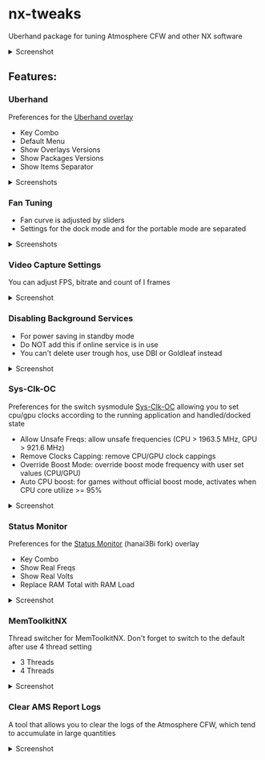 # nx-tweaks

Uberhand package for tuning Atmosphere CFW and other NX software

<details>
  
  <summary>Screenshot</summary>
  
  ![Screenshot](/images/main.jpg)
</details>

## Features:

### Uberhand

Preferences for the [Uberhand overlay](https://github.com/efosamark/Uberhand-Overlay)

* Key Combo
* Default Menu
* Show Overlays Versions
* Show Packages Versions
* Show Items Separator

<details>
  
  <summary>Screenshots</summary>
  
  ![Screenshot](/images/uberhand.jpg)
</details>

### Fan Tuning

* Fan curve is adjusted by sliders
* Settings for the dock mode and for the portable mode are separated

<details>
  
  <summary>Screenshots</summary>
  
  ![Screenshot](/images/sliders.jpg)
  ![Screenshot](/images/modes.jpg)
</details>

### Video Capture Settings
You can adjust FPS, bitrate and count of I frames
<details>
  
  <summary>Screenshot</summary>
  
  ![Screenshot](/images/vid.jpg)
</details>

### Disabling Background Services

* For power saving in standby mode
* Do NOT add this if online service is in use
* You can't delete user trough hos, use DBI or Goldleaf instead

<details>
  
  <summary>Screenshot</summary>
  
  ![Screenshot](/images/bg.jpg)
</details>

### Sys-Clk-OC

Preferences for the switch sysmodule [Sys-Clk-OC](https://github.com/hanai3Bi/Switch-OC-Suite) allowing you to set cpu/gpu clocks according to the running application and handled/docked state

* Allow Unsafe Freqs: allow unsafe frequencies (CPU > 1963.5 MHz, GPU > 921.6 MHz)
* Remove Clocks Capping: remove CPU/GPU clock cappings
* Override Boost Mode: override boost mode frequency with user set values (CPU/GPU)
* Auto CPU boost: for games without official boost mode, activates when CPU core utilize >= 95%

<details>  
  <summary>Screenshot</summary>
  
  ![Screenshot](/images/sys-clk-oc.jpg)
</details>

### Status Monitor

Preferences for the [Status Monitor](https://github.com/hanai3Bi/Status-Monitor-Overlay) (hanai3Bi fork) overlay

* Key Combo
* Show Real Freqs
* Show Real Volts
* Replace RAM Total with RAM Load

<details>  
  <summary>Screenshot</summary>
  
  ![Screenshot](/images/status-monitor.jpg)
</details>

### MemToolkitNX

Thread switcher for MemToolkitNX. Don't forget to switch to the default after use 4 thread setting

* 3 Threads
* 4 Threads

<details>  
  <summary>Screenshot</summary>
  
  ![Screenshot](/images/memtoolkitnx.jpg)
</details>

### Clear AMS Report Logs

A tool that allows you to clear the logs of the Atmosphere CFW, which tend to accumulate in large quantities

<details>  
  <summary>Screenshot</summary>
  
  ![Screenshot](/images/clear-ams-reports.jpg)
</details>
